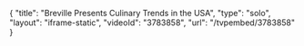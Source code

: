 {
    "title": "Breville Presents Culinary Trends in the USA",
    "type": "solo",
    "layout": "iframe-static",
    "videoId": "3783858",
    "url": "\/tvpembed\/3783858"
}